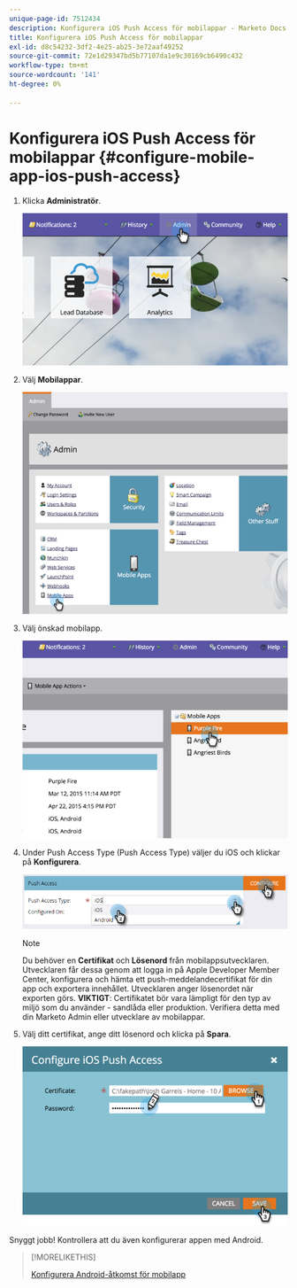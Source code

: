 ```yaml
---
unique-page-id: 7512434
description: Konfigurera iOS Push Access för mobilappar - Marketo Docs - produktdokumentation
title: Konfigurera iOS Push Access för mobilappar
exl-id: d8c54232-3df2-4e25-ab25-3e72aaf49252
source-git-commit: 72e1d29347bd5b77107da1e9c30169cb6490c432
workflow-type: tm+mt
source-wordcount: '141'
ht-degree: 0%

---
```


# Konfigurera iOS Push Access för mobilappar {#configure-mobile-app-ios-push-access}

1. Klicka **Administratör**.

   ![](assets/image2015-4-22-16-3a12-3a32.png)

1. Välj **Mobilappar**.

   ![](assets/image2015-4-22-16-3a14-3a29.png)

1. Välj önskad mobilapp.

   ![](assets/image2015-4-22-16-3a33-3a19.png)

1. Under Push Access Type (Push Access Type) väljer du iOS och klickar på **Konfigurera**.

   ![](assets/image2016-6-10-11-3a37-3a9.png)

   >[!NOTE]
   >
   >Du behöver en **Certifikat** och **Lösenord** från mobilappsutvecklaren. Utvecklaren får dessa genom att logga in på Apple Developer Member Center, konfigurera och hämta ett push-meddelandecertifikat för din app och exportera innehållet. Utvecklaren anger lösenordet när exporten görs. **VIKTIGT**: Certifikatet bör vara lämpligt för den typ av miljö som du använder - sandlåda eller produktion. Verifiera detta med din Marketo Admin eller utvecklare av mobilappar.

1. Välj ditt certifikat, ange ditt lösenord och klicka på **Spara**.

   ![](assets/image2015-4-22-17-3a19-3a18.png)

Snyggt jobb! Kontrollera att du även konfigurerar appen med Android.

>[!MORELIKETHIS]
>
>[Konfigurera Android-åtkomst för mobilapp](/help/marketo/product-docs/mobile-marketing/admin/configure-mobile-app-android-push-access.md)
